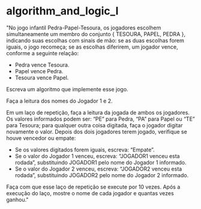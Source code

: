 # algorithm_and_logic_I

"No jogo infantil Pedra-Papel-Tesoura, os jogadores escolhem simultaneamente um membro do conjunto { TESOURA, PAPEL, PEDRA }, indicando suas escolhas com sinais de mão: se as duas escolhas forem iguais, o jogo recomeça; se as escolhas diferirem, um jogador vence, conforme a seguinte relação:
- Pedra vence Tesoura.
- Papel vence Pedra.
- Tesoura vence Papel.

Escreva um algoritmo que implemente esse jogo.

Faça a leitura dos nomes do Jogador 1 e 2.

Em um laço de repetição, faça a leitura da jogada de ambos os jogadores. Os valores informados podem ser: “PE” para Pedra, “PA” para Papel ou “TE” para Tesoura; para qualquer outra coisa digitada, faça o jogador digitar novamente o valor. Depois dos dois jogadores terem jogado, verifique se houve vencedor ou empate:
- Se os valores digitados forem iguais, escreva: “Empate”.
- Se o valor do Jogador 1 venceu, escreva: “JOGADOR1 venceu esta rodada”, substituindo JOGADOR1 pelo nome do Jogador 1 informado.
- Se o valor do Jogador 2 venceu, escreva: “JOGADOR2 venceu esta rodada”, substituindo JOGADOR2 pelo nome do Jogador 2 informado.

Faça com que esse laço de repetição se execute por 10 vezes. Após a execução do laço, mostre o nome de cada jogador e quantas vezes ganhou."
